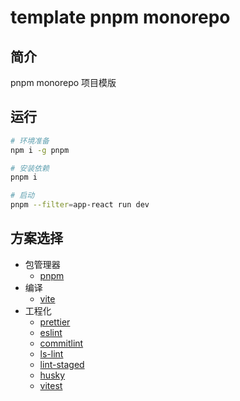 # template pnpm monorepo

## 简介

pnpm monorepo 项目模版

## 运行

```bash
# 环境准备
npm i -g pnpm

# 安装依赖
pnpm i

# 启动
pnpm --filter=app-react run dev
```

## 方案选择

- 包管理器
  - [pnpm](https://github.com/pnpm/pnpm)
- 编译
  - [vite](https://github.com/vitejs/vite)
- 工程化
  - [prettier](https://github.com/prettier/prettier)
  - [eslint](https://github.com/eslint/eslint)
  - [commitlint](https://github.com/conventional-changelog/commitlint)
  - [ls-lint](https://github.com/loeffel-io/ls-lint)
  - [lint-staged](https://github.com/okonet/lint-staged)
  - [husky](https://github.com/typicode/husky)
  - [vitest](https://github.com/vitest-dev/vitest)
